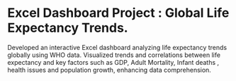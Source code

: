 # Excel Dashboard Project : Global Life Expectancy Trends.
Developed an interactive Excel dashboard analyzing life expectancy trends globally using WHO data.
Visualized trends and correlations between life expectancy and key factors such as GDP, Adult Mortality, Infant deaths , health issues and population growth, enhancing data comprehension.

